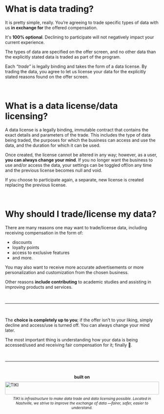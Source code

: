 # What is data trading?

It is pretty simple, really. You’re agreeing to trade specific types of data with us **in exchange
for** the offered compensation.

It's **100% optional**. Declining to participate will not negatively impact your current experience.

The types of data are specified on the offer screen, and no other data than the explicitly stated
data is traded as part of the program.

Each _“trade”_ is legally binding and takes the form of a data license. By trading the data, you
agree to let us license your data for the explicitly stated reasons found on the offer screen.

<br />

# What is a data license/data licensing?

A data license is a legally binding, immutable contract that contains the exact details and
parameters of the trade. This includes the type of data being traded, the purposes for which the
business can access and use the data, and the duration for which it can be used.

Once created, the license cannot be altered in any way; however, as a user, **you can always change
your mind**. If you no longer want the business to use and/or access the data, your settings can be
toggled off/on any time and the previous license becomes null and void.

If you choose to participate again, a separate, new license is created replacing the previous
license.

<br />

# Why should I trade/license my data?

There are many reasons one may want to trade/license data, including receiving compensation in the
form of:

- discounts
- loyalty points
- access to exclusive features
- and more.

You may also want to receive more accurate advertisements or more personalization and customization
from the chosen business.

Other reasons **include contributing** to academic studies and assisting in improving products and
services.

<br />

---

<br />

The **choice is completely up to you**; if the offer isn’t to your liking, simply decline and
access/use is turned off. You can always change your mind later.

The most important thing is understanding how your data is being accessed/used and receiving fair
compensation for it; finally 🥳.

<br />

---

<div style="margin: 3em 0;">
    <strong style="text-align: center; margin-bottom: 0.5em; display: block">built on</strong>
    <a href="https://mytiki.com">
        <img alt="TIKI" src="https://cdn.mytiki.com/assets/icon-logo.svg"
        style="height:3em; margin: auto; width: 100%;">
    </a>
    <div style="font-size: .75rem; font-style: italic; margin-top: 0.5em; text-align: center">
        TIKI is infrastructure to make data trade and data licensing possible. Located in Nashville, we strive to improve the exchange of data —fairer, safer, easier to understand.
    </div>
</div>
